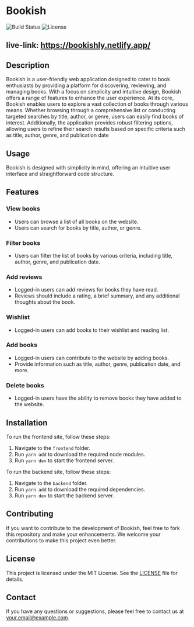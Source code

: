 # Bookish

![Build Status](https://img.shields.io/badge/build-passing-brightgreen.svg)
![License](https://img.shields.io/badge/license-MIT-blue.svg)

## live-link: https://bookishly.netlify.app/

## Description
Bookish is a user-friendly web application designed to cater to book enthusiasts by providing a platform for discovering, reviewing, and managing books. With a focus on simplicity and intuitive design, Bookish offers a range of features to enhance the user experience. At its core, Bookish enables users to explore a vast collection of books through various means. Whether browsing through a comprehensive list or conducting targeted searches by title, author, or genre, users can easily find books of interest. Additionally, the application provides robust filtering options, allowing users to refine their search results based on specific criteria such as title, author, genre, and publication date


## Usage

Bookish is designed with simplicity in mind, offering an intuitive user interface and straightforward code structure.

## Features

### View books
- Users can browse a list of all books on the website.
- Users can search for books by title, author, or genre.

### Filter books
- Users can filter the list of books by various criteria, including title, author, genre, and publication date.

### Add reviews
- Logged-in users can add reviews for books they have read.
- Reviews should include a rating, a brief summary, and any additional thoughts about the book.

### Wishlist
- Logged-in users can add books to their wishlist and reading list.

### Add books
- Logged-in users can contribute to the website by adding books.
- Provide information such as title, author, genre, publication date, and more.

### Delete books
- Logged-in users have the ability to remove books they have added to the website.


## Installation

To run the frontend site, follow these steps:

1. Navigate to the `frontend` folder.
2. Run `yarn add` to download the required node modules.
3. Run `yarn dev` to start the frontend server.

To run the backend site, follow these steps:

1. Navigate to the `backend` folder.
2. Run `yarn add` to download the required dependencies.
3. Run `yarn dev` to start the backend server.


## Contributing

If you want to contribute to the development of Bookish, feel free to fork this repository and make your enhancements. We welcome your contributions to make this project even better.

## License

This project is licensed under the MIT License. See the [LICENSE](LICENSE) file for details.

## Contact

If you have any questions or suggestions, please feel free to contact us at [your.email@example.com](mailto:your.email@example.com).
